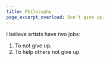 ```yaml
---
title: Philosophy
page_excerpt_overload: Don't give up.
---
```


I believe artists have two jobs:

1. To not give up.
2. To help others not give up.
